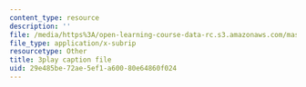 ```yaml
---
content_type: resource
description: ''
file: /media/https%3A/open-learning-course-data-rc.s3.amazonaws.com/mas-s62-cryptocurrency-engineering-and-design-spring-2018/29e485be72ae5ef1a60080e64860f024_BFwc2XA8rSk.vtt
file_type: application/x-subrip
resourcetype: Other
title: 3play caption file
uid: 29e485be-72ae-5ef1-a600-80e64860f024
---
```


